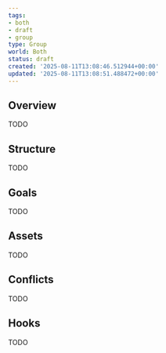```yaml
---
tags:
- both
- draft
- group
type: Group
world: Both
status: draft
created: '2025-08-11T13:08:46.512944+00:00'
updated: '2025-08-11T13:08:51.488472+00:00'
---
```



## Overview

TODO
## Structure

TODO
## Goals

TODO
## Assets

TODO
## Conflicts

TODO
## Hooks

TODO
